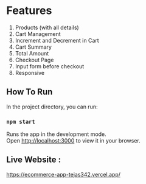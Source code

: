 # Features
1. Products (with all details)
2. Cart Management
3. Increment and Decrement in Cart
4. Cart Summary
5. Total Amount
6. Checkout Page
7. Input form before checkout
8. Responsive

## How To Run

In the project directory, you can run:

### `npm start`

Runs the app in the development mode.\
Open [http://localhost:3000](http://localhost:3000) to view it in your browser.

## Live Website : 
https://ecommerce-app-tejas342.vercel.app/
